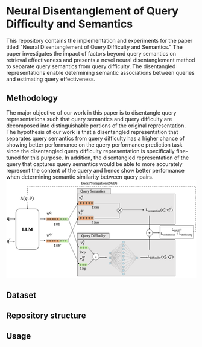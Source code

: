 # Neural Disentanglement of Query Difficulty and Semantics

This repository contains the implementation and experiments for the paper titled "Neural Disentanglement of Query Difficulty and Semantics." The paper investigates the impact of factors beyond query semantics on retrieval effectiveness and presents a novel neural disentanglement method to separate query semantics from query difficulty. The disentangled representations enable determining semantic associations between queries and estimating query effectiveness.

## Methodology
The major objective of our work in this paper is to disentangle query representations such that query semantics and query difficulty are decomposed into distinguishable portions of the original representation. The hypothesis of our work is that a disentangled representation that separates query semantics from query difficulty has a higher chance of showing better performance on the query performance prediction task since the disentangled query difficulty representation is specifically fine-tuned for this purpose. In addition, the disentangled representation of the query that captures query semantics would be able to more accurately represent the content of the query and hence show better performance when determining semantic similarity between query pairs.
<img src="Framework.png" alt="diagram" width="700"/>

## Dataset


## Repository structure


## Usage



